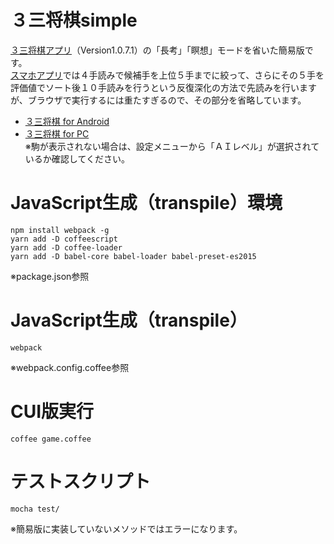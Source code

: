 # ３三将棋simple

[３三将棋アプリ](https://play.google.com/store/apps/details?id=shogi33.io.github.happyclam)（Version1.0.7.1）の「長考」「瞑想」モードを省いた簡易版です。  
[スマホアプリ](https://happyclam.github.io/project/2018-01-01/33shogiapp)では４手読みで候補手を上位５手までに絞って、さらにその５手を評価値でソート後１０手読みを行うという反復深化の方法で先読みを行いますが、ブラウザで実行するには重たすぎるので、その部分を省略しています。  

* [３三将棋 for Android](https://play.google.com/store/apps/details?id=shogi33.io.github.happyclam)
* [３三将棋 for PC](https://happyclam.github.io/shogi33simple/)  
※駒が表示されない場合は、設定メニューから「ＡＩレベル」が選択されているか確認してください。

# JavaScript生成（transpile）環境
```
npm install webpack -g
yarn add -D coffeescript
yarn add -D coffee-loader
yarn add -D babel-core babel-loader babel-preset-es2015
```

※package.json参照

# JavaScript生成（transpile）
```
webpack
```

※webpack.config.coffee参照

# CUI版実行
```
coffee game.coffee
```

# テストスクリプト
```
mocha test/
```

※簡易版に実装していないメソッドではエラーになります。

